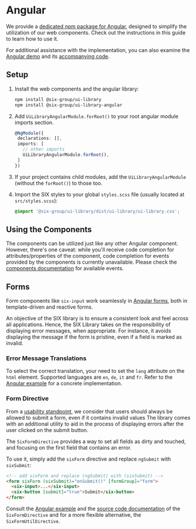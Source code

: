 # Angular

We provide a
[dedicated npm package for Angular](https://www.npmjs.com/package/@six-group/ui-library-angular),
designed to simplify the utilization of our web components. Check out the instructions in this guide
to learn how to use it.

For additional assistance with the implementation, you can also examine the
[Angular demo](https://six-group.github.io/six-webcomponents/demo/angular) and its
[accompanying code](https://github.com/six-group/six-webcomponents/tree/main/examples/angular).

## Setup

1. Install the web components and the angular library:

   ```bash
   npm install @six-group/ui-library
   npm install @six-group/ui-library-angular
   ```

2. Add `UiLibraryAngularModule.forRoot()` to your root angular module imports section.

   ```ts
   @NgModule({
    declarations: [],
    imports: [
      // other imports
      UiLibraryAngularModule.forRoot(),
    ]
   })
   ```

3. If your project contains child modules, add the `UiLibraryAngularModule` (without the
   `forRoot()`) to those too.
4. Import the SIX styles to your global `styles.scss` file (usually located at `src/styles.scss`):

   ```scss
   @import '@six-group/ui-library/dist/ui-library/ui-library.css';
   ```

## Using the Components

The components can be utilized just like any other Angular component. However, there's one caveat:
while you'll receive code completion for attributes/properties of the component, code completion for
events provided by the components is currently unavailable. Please check the
[components documentation](../components/six-alert.md) for available events.

## Forms

Form components like `six-input` work seamlessly in
[Angular forms](https://angular.io/guide/forms-overview), both in template-driven and reactive
forms.

An objective of the SIX library is to ensure a consistent look and feel across all applications.
Hence, the SIX Library takes on the responsibility of displaying error messages, when appropriate.
For instance, it avoids displaying the message if the form is pristine, even if a field is marked as
invalid.

### Error Message Translations

To select the correct translation, your need to set the `lang` attribute on the `html` element.
Supported languages are `en`, `de`, `it` and `fr`. Refer to the
[Angular example](https://github.com/six-group/six-webcomponents/blob/main/examples/angular/src/app/components/header/header.component.ts#L27)
for a concrete implementation.

### Form Directive

From a
[usability standpoint](https://www.bennadel.com/blog/4419-the-user-experience-ux-of-disabled-form-buttons.htm),
we consider that users should always be allowed to submit a form, even if it contains invalid values
The library comes with an additional utility to aid in the process of displaying errors after the
user clicked on the submit button.

The `SixFormDirective` provides a way to set all fields as dirty and touched, and focusing on the
first field that contains an error.

To use it, simply add the `sixForm` directive and replace `ngSubmit` with `sixSubmit`:

```html
<!-- add sixForm and replace (ngSubmit) with (sixSubmit) -->
<form sixForm (sixSubmit)="onSubmit()" [formGroup]="form">
  <six-input>...</six-input>
  <six-button [submit]="true">Submit</six-button>
</form>
```

Consult the
[Angular example](https://github.com/six-group/six-webcomponents/tree/main/examples/angular) and the
[source code documentation](https://github.com/six-group/six-webcomponents/blob/main/libraries/ui-library-angular/src/lib/form/six-form.directive.ts)
of the `SixFormDirective` and for a more flexible alternative, the `SixFormUtilDirective`.
